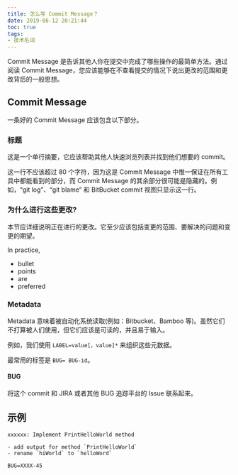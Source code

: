 ```yaml
---
title: 怎么写 Commit Message？
date: 2019-06-12 20:21:44
toc: true
tags:
- 技术名词
---
```


Commit Message 是告诉其他人你在提交中完成了哪些操作的最简单方法。通过阅读 Commit Message，您应该能够在不查看提交的情况下说出更改的范围和更改背后的一般思想。

## Commit Message

一条好的 Commit Message 应该包含以下部分。

### 标题

这是一个单行摘要，它应该帮助其他人快速浏览列表并找到他们想要的 commit。

这一行不应该超过 80 个字符，因为这是 Commit Message 中惟一保证在所有工具中都能看到的部分，而 Commit Message 的其余部分很可能是隐藏的。例如，“git log”、“git blame” 和 BitBucket commit 视图只显示这一行。

<!-- more -->

### 为什么进行这些更改?

本节应详细说明正在进行的更改。它至少应该包括变更的范围、要解决的问题和变更的期望。

In practice,

- bullet
- points
- are
- preferred

### Metadata

Metadata 意味着被自动化系统读取(例如：Bitbucket、Bamboo 等)。虽然它们不打算被人们使用，但它们应该是可读的，并且易于输入。

例如，我们使用 `LABEL=value[，value]*` 来组织这些元数据。

最常用的标签是 `BUG= BUG-id`。

#### BUG

将这个 commit 和 JIRA 或者其他 BUG 追踪平台的 Issue 联系起来。

## 示例

```plain
xxxxxx: Implement PrintHelloWorld method

- add output for method `PrintHelloWorld`
- rename `hiWorld` to `helloWord`

BUG=XXXX-45
```
